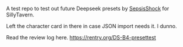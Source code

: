 A test repo to test out future Deepseek presets by [SepsisShock](https://github.com/SepsisShock/Silly-Tavern) for SillyTavern.

Left the character card in there in case JSON import needs it. I dunno.

Read the review log here. https://rentry.org/DS-B4-presettest
